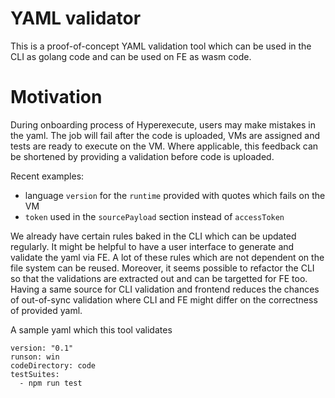 # YAML validator

This is a proof-of-concept YAML validation tool which can be used in the CLI as golang code and can be used on FE as wasm code.

# Motivation

During onboarding process of Hyperexecute, users may make mistakes in the yaml. The job will fail after the code is uploaded, VMs are assigned and tests are ready to execute on the VM. Where applicable, this feedback can be shortened by providing a validation before code is uploaded.

Recent examples:
- language `version` for the `runtime` provided with quotes which fails on the VM
- `token` used in the `sourcePayload` section instead of `accessToken`

We already have certain rules baked in the CLI which can be updated regularly. It might be helpful to have a user interface to generate and validate the yaml via FE. A lot of these rules which are not dependent on the file system can be reused. Moreover, it seems possible to refactor the CLI so that the validations are extracted out and can be targetted for FE too. Having a same source for CLI validation and frontend reduces the chances of out-of-sync validation where CLI and FE might differ on the correctness of provided yaml.

A sample yaml which this tool validates

```
version: "0.1"
runson: win
codeDirectory: code
testSuites:
  - npm run test
```
